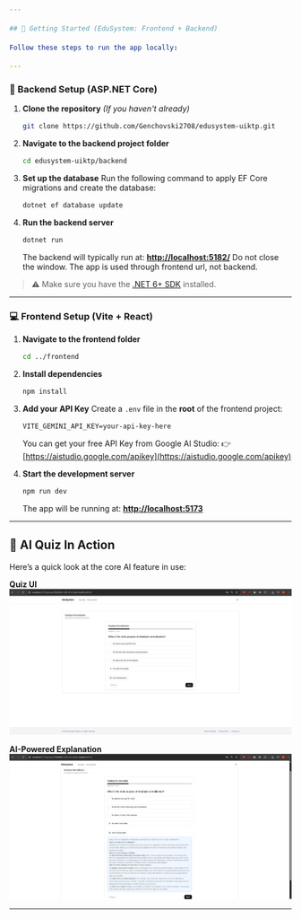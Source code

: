 ```yaml
---

## 🚀 Getting Started (EduSystem: Frontend + Backend)

Follow these steps to run the app locally:

---
```


### 🔧 Backend Setup (ASP.NET Core)

1. **Clone the repository**
   *(If you haven't already)*

   ```bash
   git clone https://github.com/Genchovski2708/edusystem-uiktp.git
   ```

2. **Navigate to the backend project folder**

   ```bash
   cd edusystem-uiktp/backend
   ```

3. **Set up the database**
   Run the following command to apply EF Core migrations and create the database:

   ```bash
   dotnet ef database update
   ```

4. **Run the backend server**

   ```bash
   dotnet run
   ```

   The backend will typically run at:
   **[http://localhost:5182/](http://localhost:5182/)**
   Do not close the window. The app is used through frontend url, not backend.

> ⚠️ Make sure you have the [.NET 6+ SDK](https://dotnet.microsoft.com/download) installed.

---

### 💻 Frontend Setup (Vite + React)

1. **Navigate to the frontend folder**

   ```bash
   cd ../frontend
   ```

2. **Install dependencies**

   ```bash
   npm install
   ```

3. **Add your API Key**
   Create a `.env` file in the **root** of the frontend project:

   ```env
   VITE_GEMINI_API_KEY=your-api-key-here
   ```

   You can get your free API Key from Google AI Studio:
   👉 [https://aistudio.google.com/apikey](https://aistudio.google.com/apikey)

4. **Start the development server**

   ```bash
   npm run dev
   ```

   The app will be running at:
   **[http://localhost:5173](http://localhost:5173)**

---

## 🧠 AI Quiz In Action

Here’s a quick look at the core AI feature in use:

**Quiz UI**
![Quiz UI](./frontend/public/assets/quiz.png)

**AI-Powered Explanation**
![AI Explanation](./frontend/public/assets/quizAiExplanation.png)

---
